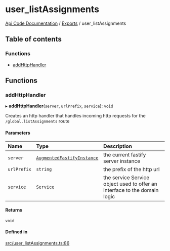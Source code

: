 # user\_listAssignments
 
[Api Code Documentation](../README.md) / [Exports](../modules.md) / user\_listAssignments

## Table of contents

### Functions

- [addHttpHandler](user_listAssignments.md#addhttphandler)

## Functions

### addHttpHandler

▸ **addHttpHandler**(`server`, `urlPrefix`, `service`): `void`

Creates an http handler that handles incoming http requests for the `/global.listAssignments` route

#### Parameters

| Name | Type | Description |
| :------ | :------ | :------ |
| `server` | [`AugmentedFastifyInstance`](../interfaces/types.AugmentedFastifyInstance.md) | the current fastify server instance |
| `urlPrefix` | `string` | the prefix of the http url |
| `service` | `Service` | the service Service object used to offer an interface to the domain logic |

#### Returns

`void`

#### Defined in

[src/user_listAssignments.ts:86](https://github.com/openkfw/TruBudget/blob/1602d8b/api/src/user_listAssignments.ts#L86)
